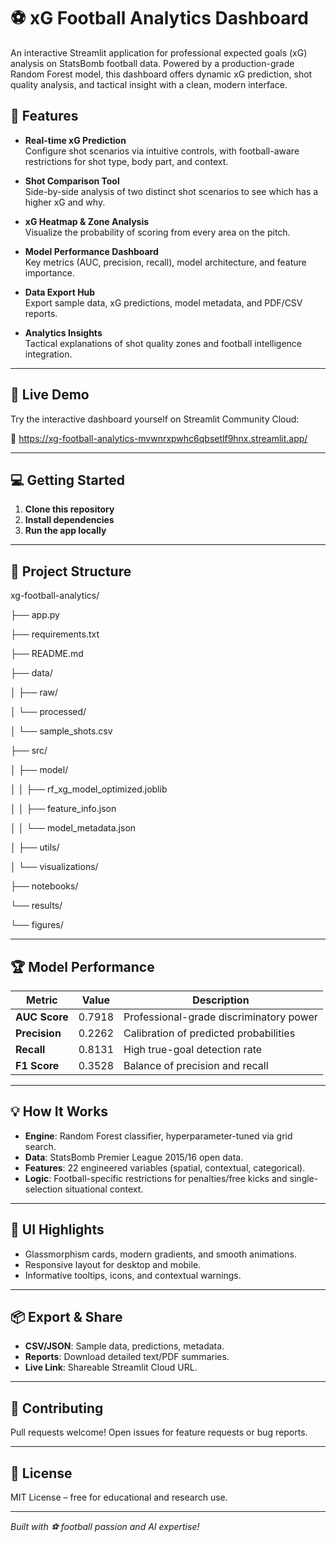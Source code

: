 # ⚽ xG Football Analytics Dashboard

An interactive Streamlit application for professional expected goals (xG) analysis on StatsBomb football data. Powered by a production-grade Random Forest model, this dashboard offers dynamic xG prediction, shot quality analysis, and tactical insight with a clean, modern interface.

## 🌟 Features

- **Real-time xG Prediction**  
  Configure shot scenarios via intuitive controls, with football-aware restrictions for shot type, body part, and context.

- **Shot Comparison Tool**  
  Side-by-side analysis of two distinct shot scenarios to see which has a higher xG and why.

- **xG Heatmap & Zone Analysis**  
  Visualize the probability of scoring from every area on the pitch.

- **Model Performance Dashboard**  
  Key metrics (AUC, precision, recall), model architecture, and feature importance.

- **Data Export Hub**  
  Export sample data, xG predictions, model metadata, and PDF/CSV reports.

- **Analytics Insights**  
  Tactical explanations of shot quality zones and football intelligence integration.

---

## 🚀 Live Demo

Try the interactive dashboard yourself on Streamlit Community Cloud:

🔗 https://xg-football-analytics-mvwnrxpwhc6qbsetlf9hnx.streamlit.app/


---

## 💻 Getting Started

1. **Clone this repository**
2. **Install dependencies**
3. **Run the app locally**

---

## 📁 Project Structure


xg-football-analytics/

├── app.py

├── requirements.txt

├── README.md
    
├── data/

│ ├── raw/

│ └── processed/

│ └── sample_shots.csv

├── src/

│ ├── model/

│ │ ├── rf_xg_model_optimized.joblib

│ │ ├── feature_info.json

│ │ └── model_metadata.json

│ ├── utils/

│ └── visualizations/

├── notebooks/

└── results/

└── figures/


---

## 🏆 Model Performance

| Metric       | Value   | Description                               |
|--------------|---------|-------------------------------------------|
| **AUC Score**    | 0.7918  | Professional-grade discriminatory power   |
| **Precision**    | 0.2262  | Calibration of predicted probabilities    |
| **Recall**       | 0.8131  | High true-goal detection rate             |
| **F1 Score**     | 0.3528  | Balance of precision and recall           |

---

## 💡 How It Works

- **Engine**: Random Forest classifier, hyperparameter-tuned via grid search.  
- **Data**: StatsBomb Premier League 2015/16 open data.  
- **Features**: 22 engineered variables (spatial, contextual, categorical).  
- **Logic**: Football-specific restrictions for penalties/free kicks and single-selection situational context.

---

## 🎨 UI Highlights

- Glassmorphism cards, modern gradients, and smooth animations.  
- Responsive layout for desktop and mobile.  
- Informative tooltips, icons, and contextual warnings.

---

## 📦 Export & Share

- **CSV/JSON**: Sample data, predictions, metadata.  
- **Reports**: Download detailed text/PDF summaries.  
- **Live Link**: Shareable Streamlit Cloud URL.

---

## 🤝 Contributing

Pull requests welcome! Open issues for feature requests or bug reports.

---

## 📄 License

MIT License – free for educational and research use.

---

*Built with ⚽ football passion and AI expertise!*

